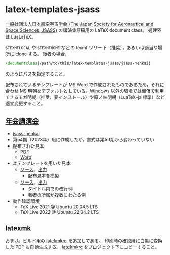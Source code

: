 # latex-templates-jsass

[一般社団法人日本航空宇宙学会 (The Japan Society for Aeronautical and Space Sciences, JSASS)](https://www.jsass.or.jp/) の講演集原稿用の LaTeX document class。
処理系は LuaLaTeX。

`$TEXMFLOCAL` や `$TEXMFHOME` などの texmf ツリー下（推奨），あるいは適当な場所に clone する。
後者の場合，
```latex
\documentclass{/path/to/this/latex-templates-jsass/jsass-nenkai}
```
のようにパスを指定すること。

配布されているテンプレートが MS Word で作成されたものであるため，それに合わせ MS 明朝をデフォルトとしている。Windows 以外の環境では無償で利用できるモガ明朝（推奨，要インストール）や原ノ味明朝（LuaTeX-ja 標準）など適宜変更すること。

## [年会講演会](https://branch.jsass.or.jp/nenkai/)

- [jsass-nenkai](jsass-nenkai.cls)
- 第54期（2023年）用に作成したが，書式は第50期から変わっていない
- 配布された見本
    - [PDF](sample/50_mihon.pdf)
    - [Word](sample/50_mihon.doc)
- 本テンプレートを用いた見本
    - [ソース](example/nenkai_1.tex)，[出力](example/nenkai_1.pdf)
        - 配布見本を模擬
    - [ソース](example/nenkai_2.tex)，[出力](example/nenkai_2.pdf)
        - タイトル内での改行例
        - 著者の所属が複数にわたる例
- 動作確認環境
    - TeX Live 2021 @ Ubuntu 20.04.5 LTS
    - TeX Live 2022 @ Ubuntu 22.04.2 LTS

## latexmk

おまけ。ビルド用の [latekmkrc](latexmk/latexmkrc) を追加してある。
印刷時の確認用に白黒に変換した PDF も自動生成する。
[latekmkrc](latexmk/latexmkrc) をプロジェクト下にコピーすること。
